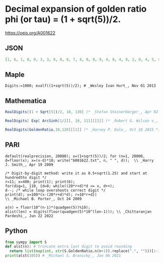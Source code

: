 # Decimal expansion of golden ratio phi \(or tau\) \= \(1 \+ sqrt\(5\)\)/2\.
https://oeis.org/A001622
## JSON
```JSON
[1, 6, 1, 8, 0, 3, 3, 9, 8, 8, 7, 4, 9, 8, 9, 4, 8, 4, 8, 2, 0, 4, 5, 8, 6, 8, 3, 4, 3, 6, 5, 6, 3, 8, 1, 1, 7, 7, 2, 0, 3, 0, 9, 1, 7, 9, 8, 0, 5, 7, 6, 2, 8, 6, 2, 1, 3, 5, 4, 4, 8, 6, 2, 2, 7, 0, 5, 2, 6, 0, 4, 6, 2, 8, 1, 8, 9, 0, 2, 4, 4, 9, 7, 0, 7, 2, 0, 7, 2, 0, 4, 1, 8, 9, 3, 9, 1, 1, 3, 7, 4, 8, 4, 7, 5]
```
## Maple
```Maple
Digits:=1000; evalf((1+sqrt(5))/2); # _Wesley Ivan Hurt_, Nov 01 2013
```
## Mathematica
```Mathematica
RealDigits[(1 + Sqrt[5])/2, 10, 130] (* _Stefan Steinerberger_, Apr 02 2006 *)
```
```Mathematica
RealDigits[ Exp[ ArcSinh[1/2]], 10, 111][[1]] (* _Robert G. Wilson v_, Mar 01 2008 *)
```
```Mathematica
RealDigits[GoldenRatio,10,120][[1]] (* _Harvey P. Dale_, Oct 28 2015 *)
```
## PARI
```PARI
default(realprecision, 20080); x=(1+sqrt(5))/2; for (n=1, 20000, d=floor(x); x=(x-d)*10; write("b001622.txt", n, " ", d));  \\ _Harry J. Smith_, Apr 19 2009
```
```PARI
/* Digit-by-digit method: write it as 0.5+sqrt(1.25) and start at hundredths digit */
r=11; x=400; print(1); print(6);
for(dig=1, 110, {d=0; while((20*r+d)*d <= x, d++);
d--; /* while loop overshoots correct digit */
print(d); x=100*(x-(20*r+d)*d); r=10*r+d})
\\ _Michael B. Porter_, Oct 24 2009
```
```PARI
a(n) = floor(10^(n-1)*(quadgen(5))%10);
alist(len) = digits(floor(quadgen(5)*10^(len-1))); \\ _Chittaranjan Pardeshi_, Jun 22 2022
```
## Python
```Python
from sympy import S
def alst(n): # truncate extra last digit to avoid rounding
  return list(map(int, str(S.GoldenRatio.n(n+1)).replace(".", "")))[:-1]
print(alst(105)) # _Michael S. Branicky_, Jan 06 2021
```
